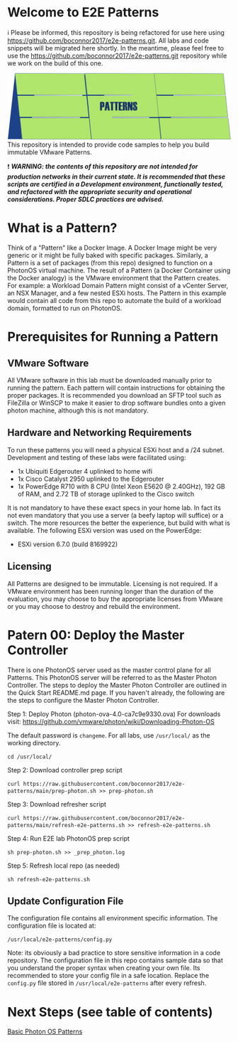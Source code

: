 # Welcome to E2E Patterns
ℹ️ Please be informed, this repository is being refactored for use here using https://github.com/boconnor2017/e2e-patterns.git. All labs and code snippets will be migrated here shortly. In the meantime, please feel free to use the https://github.com/boconnor2017/e2e-patterns.git repository while we work on the build of this one. 

![alt text](https://github.com/boconnor2017/e2e-patterns/blob/main/img/E2E-Patterns-Logo-01.png)
This repository is intended to provide code samples to help you build immutable VMware Patterns. 

:heavy_exclamation_mark: ***WARNING: the contents of this repository are not intended for production networks in their current state. It is recommended that these scripts are certified in a Development environment, functionally tested, and refactored with the appropriate security and operational considerations. Proper SDLC practices are advised.***

# What is a Pattern?
Think of a "Pattern" like a Docker Image. A Docker Image might be very generic or it might be fully baked with specific packages. Similarly, a Pattern is a set of packages (from this repo) designed to function on a PhotonOS virtual machine. The result of a Pattern (a Docker Container using the Docker analogy) is the VMware environment that the Pattern creates. For example: a Workload Domain Pattern might consist of a vCenter Server, an NSX Manager, and a few nested ESXi hosts. The Pattern in this example would contain all code from this repo to automate the build of a workload domain, formatted to run on PhotonOS. 

# Prerequisites for Running a Pattern 
## VMware Software
All VMware software in this lab must be downloaded manually prior to running the pattern. Each pattern will contain instructions for obtaining the proper packages. It is recommended you download an SFTP tool such as FileZilla or WinSCP to make it easier to drop software bundles onto a given photon machine, although this is not mandatory. 

## Hardware and Networking Requirements
To run these patterns you will need a physical ESXi host and a /24 subnet. Development and testing of these labs were facilitated using:
* 1x Ubiquiti Edgerouter 4 uplinked to home wifi
* 1x Cisco Catalyst 2950 uplinked to the Edgerouter
* 1x PowerEdge R710 with 8 CPU (Intel Xeon E5620 @ 2.40GHz), 192 GB of RAM, and 2.72 TB of storage uplinked to the Cisco switch

It is not mandatory to have these exact specs in your home lab. In fact its not even mandatory that you use a server (a beefy laptop will suffice) or a switch. The more resources the better the experience, but build with what is available. The following ESXi version was used on the PowerEdge:

* ESXi version 6.7.0 (build 8169922)

## Licensing
All Patterns are designed to be immutable. Licensing is not required. If a VMware environment has been running longer than the duration of the evaluation, you may choose to buy the appropriate licenses from VMware or you may choose to destroy and rebuild the environment. 

# Patern 00: Deploy the Master Controller
There is one PhotonOS server used as the master control plane for all Patterns. This PhotonOS server will be referred to as the Master Photon Controller. The steps to deploy the Master Photon Controller are outlined in the Quick Start README.md page. If you haven't already, the following are the steps to configure the Master Photon Controller.

Step 1: Deploy Photon (photon-ova-4.0-ca7c9e9330.ova)
For downloads visit: https://github.com/vmware/photon/wiki/Downloading-Photon-OS 

The default password is `changeme`. For all labs, use `/usr/local/` as the working directory.
```
cd /usr/local/
```

Step 2: Download controller prep script 
```
curl https://raw.githubusercontent.com/boconnor2017/e2e-patterns/main/prep-photon.sh >> prep-photon.sh
```

Step 3: Download refresher script
```
curl https://raw.githubusercontent.com/boconnor2017/e2e-patterns/main/refresh-e2e-patterns.sh >> refresh-e2e-patterns.sh
```

Step 4: Run E2E lab PhotonOS prep script
```
sh prep-photon.sh >> _prep_photon.log
```

Step 5: Refresh local repo (as needed)
```
sh refresh-e2e-patterns.sh
``` 

## Update Configuration File
The configuration file contains all environment specific information. The configuration file is located at:
```
/usr/local/e2e-patterns/config.py
```
Note: its obviously a bad practice to store sensitive information in a code repository. The configuration file in this repo contains sample data so that you understand the proper syntax when creating your own file. Its recommended to store your config file in a safe location. Replace the `config.py` file stored in `/usr/local/e2e-patterns` after every refresh. 

# Next Steps (see table of contents)
[Basic Photon OS Patterns](https://github.com/boconnor2017/e2e-patterns/wiki/Basic-PhotonOS-Patterns)
